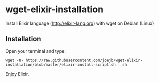 # wget-elixir-installation

Install Elixir language (http://elixir-lang.org) with wget on Debian (Linux)

## Installation

Open your terminal and type:

`wget -O- https://raw.githubusercontent.com/joejb/wget-elixir-installation/blob/master/elixir-install-script.sh | sh`

Enjoy Elixir.
